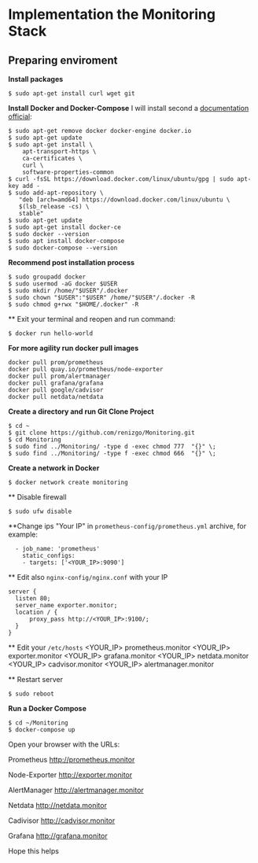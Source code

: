 
# Implementation the Monitoring Stack

## Preparing enviroment

**Install packages**

```$ sudo apt-get install curl wget git```

**Install Docker and Docker-Compose**
I will install second a [documentation official](https://docs.docker.com/install/linux/docker-ce/ubuntu/#os-requirements):

```
$ sudo apt-get remove docker docker-engine docker.io
$ sudo apt-get update
$ sudo apt-get install \
    apt-transport-https \
    ca-certificates \
    curl \
    software-properties-common
$ curl -fsSL https://download.docker.com/linux/ubuntu/gpg | sudo apt-key add -
$ sudo add-apt-repository \
   "deb [arch=amd64] https://download.docker.com/linux/ubuntu \
   $(lsb_release -cs) \
   stable"
$ sudo apt-get update
$ sudo apt-get install docker-ce
$ sudo docker --version
$ sudo apt install docker-compose
$ sudo docker-compose --version
```

**Recommend post installation process**

```
$ sudo groupadd docker
$ sudo usermod -aG docker $USER
$ sudo mkdir /home/"$USER"/.docker
$ sudo chown "$USER":"$USER" /home/"$USER"/.docker -R
$ sudo chmod g+rwx "$HOME/.docker" -R
```

** Exit your terminal and reopen and run command:
```
$ docker run hello-world
```

**For more agility run docker pull images**
```
docker pull prom/prometheus
docker pull quay.io/prometheus/node-exporter
docker pull prom/alertmanager
docker pull grafana/grafana
docker pull google/cadvisor
docker pull netdata/netdata
```

**Create a directory and run Git Clone Project**
```
$ cd ~
$ git clone https://github.com/renizgo/Monitoring.git
$ cd Monitoring
$ sudo find ../Monitoring/ -type d -exec chmod 777  "{}" \;
$ sudo find ../Monitoring/ -type f -exec chmod 666  "{}" \;
```

**Create a network in Docker**
```
$ docker network create monitoring
```

** Disable firewall
```
$ sudo ufw disable
```

**Change ips "Your IP" in ```prometheus-config/prometheus.yml``` archive, for example:
```
  - job_name: 'prometheus'
    static_configs:
    - targets: ['<YOUR_IP>:9090']
```

** Edit also ```nginx-config/nginx.conf``` with your IP
```
server {
  listen 80;
  server_name exporter.monitor;
  location / {
      proxy_pass http://<YOUR_IP>:9100/;
  }
}
```

** Edit your ```/etc/hosts``` 
<YOUR_IP>  prometheus.monitor
<YOUR_IP>  exporter.monitor
<YOUR_IP>  grafana.monitor
<YOUR_IP>  netdata.monitor
<YOUR_IP>  cadvisor.monitor
<YOUR_IP>  alertmanager.monitor

** Restart server
```
$ sudo reboot
```


**Run a Docker Compose**
```
$ cd ~/Monitoring
$ docker-compose up
```

Open your browser with the URLs:

Prometheus
http://prometheus.monitor

Node-Exporter
http://exporter.monitor

AlertManager
http://alertmanager.monitor

Netdata
http://netdata.monitor

Cadivisor
http://cadvisor.monitor

Grafana
http://grafana.monitor

Hope this helps
